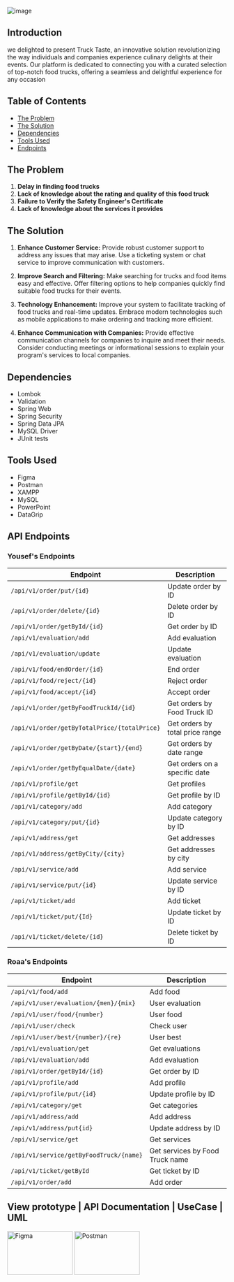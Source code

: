 ![image](https://github.com/xy6x/Truck-Taste/assets/121990181/9c158659-accc-4ba0-ab7b-2bfa84335744)


## Introduction


we delighted to present Truck Taste, an innovative solution revolutionizing the way individuals and companies experience culinary delights at their events. Our platform is dedicated to connecting you with a curated selection of top-notch food trucks, offering a seamless and delightful experience for any occasion


## Table of Contents

- [The Problem](#the-problem)
- [The Solution](#the-solution)
- [Dependencies](#dependencies)
- [Tools Used](#tools-used)
- [Endpoints](#endpoints)

## The Problem

1. **Delay in finding food trucks**
2. **Lack of knowledge about the rating and quality of this food truck**
3. **Failure to Verify the Safety Engineer's Certificate**
4. **Lack of knowledge about the services it provides**



## The Solution

1. **Enhance Customer Service:**
Provide robust customer support to address any issues that may arise.
Use a ticketing system or chat service to improve communication with customers.


2. **Improve Search and Filtering:**
Make searching for trucks and food items easy and effective.
Offer filtering options to help companies quickly find suitable food trucks for their events.

3. **Technology Enhancement:**
Improve your system to facilitate tracking of food trucks and real-time updates.
Embrace modern technologies such as mobile applications to make ordering and tracking more efficient.


4. **Enhance Communication with Companies:**
Provide effective communication channels for companies to inquire and meet their needs.
Consider conducting meetings or informational sessions to explain your program's services to local companies.


## Dependencies

- Lombok
- Validation
- Spring Web
- Spring Security
- Spring Data JPA
- MySQL Driver
-  JUnit tests

## Tools Used

- Figma
- Postman
- XAMPP
- MySQL
- PowerPoint
- DataGrip

## API Endpoints

### Yousef's Endpoints

| Endpoint                                     | Description                             |
| -------------------------------------------- | --------------------------------------- |
| `/api/v1/order/put/{id}`                     | Update order by ID                      |
| `/api/v1/order/delete/{id}`                  | Delete order by ID                      |
| `/api/v1/order/getById/{id}`                 | Get order by ID                         |
| `/api/v1/evaluation/add`                     | Add evaluation                          |
| `/api/v1/evaluation/update`                  | Update evaluation                       |
| `/api/v1/food/endOrder/{id}`                 | End order                               |
| `/api/v1/food/reject/{id}`                   | Reject order                            |
| `/api/v1/food/accept/{id}`                   | Accept order                            |
| `/api/v1/order/getByFoodTruckId/{id}`       | Get orders by Food Truck ID             |
| `/api/v1/order/getByTotalPrice/{totalPrice}` | Get orders by total price range         |
| `/api/v1/order/getByDate/{start}/{end}`      | Get orders by date range                |
| `/api/v1/order/getByEqualDate/{date}`        | Get orders on a specific date           |
| `/api/v1/profile/get`                        | Get profiles                            |
| `/api/v1/profile/getById/{id}`               | Get profile by ID                       |
| `/api/v1/category/add`                       | Add category                            |
| `/api/v1/category/put/{id}`                  | Update category by ID                   |
| `/api/v1/address/get`                        | Get addresses                           |
| `/api/v1/address/getByCity/{city}`           | Get addresses by city                   |
| `/api/v1/service/add`                        | Add service                             |
| `/api/v1/service/put/{id}`                   | Update service by ID                    |
| `/api/v1/ticket/add`                         | Add ticket                              |
| `/api/v1/ticket/put/{Id}`                    | Update ticket by ID                     |
| `/api/v1/ticket/delete/{id}`                 | Delete ticket by ID                     |

### Roaa's Endpoints

| Endpoint                                     | Description                             |
| -------------------------------------------- | --------------------------------------- |
| `/api/v1/food/add`                           | Add food                                |
| `/api/v1/user/evaluation/{men}/{mix}`        | User evaluation                         |
| `/api/v1/user/food/{number}`                 | User food                               |
| `/api/v1/user/check`                         | Check user                              |
| `/api/v1/user/best/{number}/{re}`            | User best                               |
| `/api/v1/evaluation/get`                     | Get evaluations                         |
| `/api/v1/evaluation/add`                     | Add evaluation                          |
| `/api/v1/order/getById/{id}`                 | Get order by ID                         |
| `/api/v1/profile/add`                        | Add profile                             |
| `/api/v1/profile/put/{id}`                   | Update profile by ID                    |
| `/api/v1/category/get`                       | Get categories                          |
| `/api/v1/address/add`                        | Add address                             |
| `/api/v1/address/put{id}`                    | Update address by ID                    |
| `/api/v1/service/get`                        | Get services                            |
| `/api/v1/service/getByFoodTruck/{name}`      | Get services by Food Truck name         |
| `/api/v1/ticket/getById`                     | Get ticket by ID                        |
| `/api/v1/order/add`                          | Add order                               |


## View prototype | API Documentation | UseCase | UML
<a href="https://www.figma.com/proto/JJikaT8beJw2m746uZKXkA/Website-of-architects---free-website-(Community)?type=design&node-id=656-713&t=JpIV0OZAKZPpfitE-0&scaling=min-zoom&page-id=578%3A142"><img src="https://github.com/fenazi22/Etmam/blob/main/Figma.png" alt="Figma" width="150" height="100"></a>
<a href="https://documenter.getpostman.com/view/31172738/2s9YsKhXov"><img src="https://github.com/fenazi22/Etmam/blob/main/PostMan.png" alt="Postman" width="150" height="100"></a>
